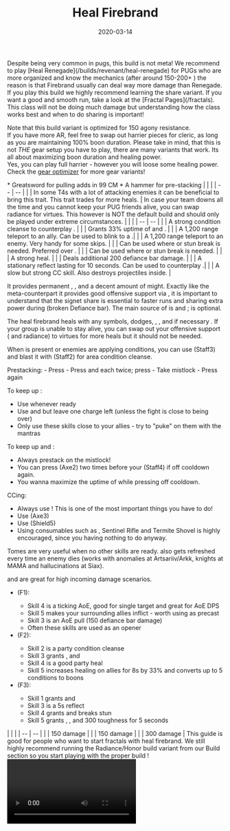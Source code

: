 ﻿---
title: 'Heal Firebrand'
date: '2020-03-14'
rating: 'T4'
role: 'Support'
profession: 'Guardian'
specialization: 'Firebrand'
skills: [9093, 9153, 9251]
boons: ['Quickness', 'Fury', 'Might', 'Stability', 'Retaliation', 'Aegis']
conditions: ['Vulnerability', 'Blind', 'Crippled']
code: '[&DQEQLjElPjZLFwMBehb+AEsBNgH+AEgBiRJxEgAAAAAAAAAAAAAAAAAAAAA=]'
---

<Message>
Despite being very common in pugs, this build is not meta! We recommend to play [Heal Renegade](/builds/revenant/heal-renegade) for PUGs who are more organized and know the mechanics (after around 150-200+ <Item id="81743"/>) the reason is that Firebrand usually can deal way more damage than Renegade.
</Message>

<Tabs>
<Tab title="Build">
If you play this build we highly recommend learning the <Skill name="Bane Signet"/> share variant. If you want a good and smooth run, take a look at the [Fractal Pages](/fractals). This class will not be doing much damage but understanding how the class works best and when to do <Skill name="Bane Signet"/> sharing is important! 

<Divider text="Equipment"/>

Note that this build variant is optimized for 150 agony resistance.  
If you have more AR, feel free to swap out harrier pieces for cleric, as long as you are maintaining 100% boon duration. Please take in mind, that this is not _THE_ gear setup you have to play, there are many variants that work. Its all about maximizing boon duration and healing power.  
Yes, you can play full harrier - however you will loose some healing power.
Check the [gear optimizer](http://old.discretize.eu) for more gear variants!

<Grid>
<GridItem sm="4">
<Armor weight="Heavy" helmAffix="Harrier" helmRune="Monk" shouldersAffix="Harrier" shouldersRune="Monk" coatAffix="Harrier" coatRune="Monk" glovesAffix="Harrier" glovesRune="Monk" leggingsAffix="Harrier" leggingsRune="Monk" bootsAffix="Harrier" bootsRune="Monk"/>
</GridItem>
 
<GridItem sm="4">
<Weapons weapon1MainType="Staff" weapon1MainAffix="Harrier" weapon1MainSigil1="Transference" weapon1MainSigil2="Concentration" weapon2MainType="Axe" weapon2MainAffix="Harrier" weapon2MainSigil1="Transference" weapon2OffType="Shield" weapon2OffAffix="Harrier" weapon2OffSigil="Concentration"/>
<Card title="Swap Weapons">
* Greatsword for pulling adds in 99 CM
* A hammer for <Boon name="might"/> pre-stacking
</Card>
</GridItem>

<GridItem sm="4">
<BackAndTrinkets backItemAffix="Cleric" accessory1Affix="Cleric" accessory2Affix="Cleric" amuletAffix="Harrier" ring1Affix="Cleric" ring2Affix="Harrier"/>
<Consumables food="Delicious Rice Ball" utilityId="67528" infusion="Healing +9 Agony Infusion"/>
</GridItem>

</Grid>

<Divider text="Build"/>

<Grid>
<GridItem sm="7">
<Traits traits1="Radiance" traits1Selected="Right Hand Strength, Wrath of justice, Perfect Inscriptions" traits2="Honor" traits2Selected="Invigorated Bulwark, Honorable Staff, Writ of Persistence" traits3="Firebrand" traits3Selected="Liberators Vow, Weighty Terms, Loremaster"/>
 
<Card title="Situational Traits">
| | |
| -- | -- |
| <Trait name="Pure of heart" size="big" disableText/> | In some T4s with a lot of attacking enemies it can be beneficial to bring this trait. This trait trades <Boon name="Might"/> for more heals. |

</Card>
<Card title="Wheelchair">
In case your team downs all the time and you cannot keep your PUG friends alive, you can swap radiance for virtues. This however is NOT the default build and should only be played under extreme circumstances.
<Traits traits1="Virtues" traits1Selected="Retaliatory Subconscious, Absolute Resolution, Battle Presence"/>
</Card>
</GridItem>

<GridItem sm="5">
<Skills heal="Mantra of Solace" utility1="Mantra of Potence" utility3="Bane Signet" elite="Feel My Wrath"/>

<Card title="Situational Skills">
| | |
| -- | -- |
| <Skill id="45460" size="big" disableText/> | A strong condition cleanse to counterplay <Instability name="Afflicted"/>. |
| <Skill id="43357" size="big" disableText/> | Grants 33% uptime of <Boon name="Stability"/> and <Boon name="Retaliation"/>. |
| <Skill id="9246" size="big" disableText/> | A 1,200 range teleport to an ally. Can be used to blink to a <Skill id="9168"/>.|
| <Skill id="9247" size="big" disableText/> | A 1,200 range teleport to an enemy. Very handy for some skips. |
| <Skill name="Hallowed Ground" size="big" disableText/> | Can be used where <Boon name="stability"/> or stun break is needed. Preferred over <Skill id="9153"/>. |
| <Skill id="9153" size="big" disableText/> | Can be used where <Boon name="stability"/> or stun break is needed. |
| <Skill id="9175" size="big" disableText/> | A strong heal. |
| <Skill id="9125" size="big" disableText/> | Deals additional 200 defiance bar damage. |
| <Skill id="9251" size="big" disableText/> | A stationary reflect lasting for 10 seconds. Can be used to counterplay <Instability name="We bleed fire"/>.|
| <Skill name="Sanctuary" size="big" disableText/> | A slow but strong CC skill. Also destroys projectiles inside. |
</Card>
</GridItem>
</Grid>
</Tab>

<Tab title="Guide">
<Divider text="Details"/>

It provides permanent <Boon name="Quickness"/>, <Boon name="Regeneration"/>, <Boon name="Fury"/> and a decent amount of might. Exactly like the meta-counterpart it provides good offensive support via <Skill name="Bane Signet"/>, it is important to understand that the signet share is essential to faster runs and sharing extra power during <Effect name="exposed"/> (broken Defiance bar). The main source of <Boon name="Quickness"/> is <Skill name="Restoring Reprieve"/> and <Skill name="Potent Haste"/>; <Skill name="Feel My Wrath"/> is optional.

The heal firebrand heals with any symbols, dodges, <Boon name="Regeneration"/>, <Skill name="Restoring Reprieve"/>, and if necessary <Skill name="Bow of Truth"/>. If your group is unable to stay alive, you can swap out your offensive support (<Skill name="Bane Signet"/> and radiance) to virtues for more heals but it should not be needed.

When <Instability name="Afflicted"/> is present or enemies are applying conditions, you can use <Skill name="Symbol of Swiftness"/> (Staff3) and blast it with <Skill name="Holy Strike"/> (Staff2) for area condition cleanse.

<Grid>
<GridItem sm="12">
<Card title="Skill Usage">
Prestacking:
- Press <Skill name="Empower"/>
- Press <Skill name="Restoring Reprieve"/> and <Skill name="Potent Haste"/> each twice; press <Skill name="Feel My Wrath"/>
- Take mistlock 
- Press <Skill name="Empower"/> again

To keep up <Boon name="Quickness"/>:

- Use <Skill name="Feel My Wrath"/> whenever ready
- Use <Skill name="Restoring Reprieve"/> and <Skill name="Potent Haste"/> but leave one charge left (unless the fight is close to being over)
- Only use these skills close to your allies - try to "puke" on them with the mantras

To keep up <Boon name="Might"/> and <Boon name="Fury"/>:

- Always prestack <Boon name="Might"/> on the mistlock!
- You can press <Skill name="Symbol of Vengeance"/> (Axe2) two times before your <Skill name="Empower"/> (Staff4) if off cooldown again.
- You wanna maximize the uptime of <Skill name="Symbol of Vengeance"/> while pressing <Skill name="Empower"/> off cooldown.

CCing:

- Always use <Skill name="Bane Signet"/>! This is one of the most important things you have to do!
- Use <Skill name="Blazing Edge"/> (Axe3)
- Use <Skill name="Shield of Absorption"/> (Shield5)
- Using consumables such as <Item name="Metal Rod"/>, Sentinel Rifle and Termite Shovel is highly encouraged, since you having nothing to do anyway.

Tomes are very useful when no other skills are ready. <Skill name="Tome of Justice"/> also gets refreshed every time an enemy dies (works with anomalies at Artsariiv/Arkk, knights at MAMA and hallucinations at Siax).

<Skill name="Tome of Courage"/> and <Skill name="Tome of Resolve"/> are great for high incoming damage scenarios.

- <Skill name="Tome of Justice"/> (F1):
  - Skill 4 is a ticking AoE, good for single target and great for AoE DPS
  - Skill 5 makes your surrounding allies inflict <Condition name="Burning"/> - worth using as precast
  - Skill 3 is an AoE pull (150 defiance bar damage)
  - Often these skills are used as an opener
- <Skill name="Tome of Resolve"/> (F2):
  - Skill 2 is a party condition cleanse
  - Skill 3 grants <Boon name="Vigor"/>, <Boon name="Regeneration"/> and <Boon name="Swiftness"/>
  - Skill 4 is a good party heal
  - Skill 5 increases healing on allies for 8s by 33% and converts up to 5 conditions to boons
- <Skill name="Tome of Courage"/> (F3):
  - Skill 1 grants <Boon name="Stability"/> and <Boon name="Swiftness"/>
  - Skill 3 is a 5s reflect
  - Skill 4 grants <Boon name="resistance"/> and breaks stun
  - Skill 5 grants <Boon name="Aegis"/>, <Boon name="Protection"/>, <Boon name="Stability"/> and 300 toughness for 5 seconds

</Card>

</GridItem>

<GridItem>
<Card title="CC skills">
| | |
| -- | -- |
| <Skill name="Blazing Edge"/> | 150 damage |
| <Skill name="Shield of Absorption"/> | 150 damage |
| <Skill name="Bane Signet"/> | 300 damage |
</Card>
</GridItem>
<GridItem>
<Message>
This guide is good for people who want to start fractals with heal firebrand. We still highly recommend running the Radiance/Honor build variant from our Build section so you start playing with the proper build !
</Message>
<Video youtube="oigZbGyQvbQ" title="In-depth build guide by Rheyo"/>
</GridItem>
</Grid>

</Tab>

